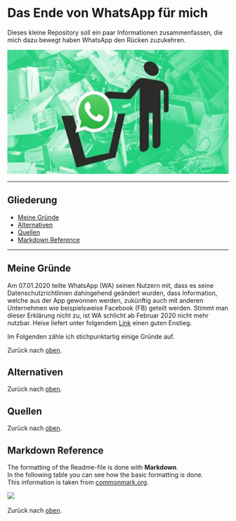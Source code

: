 # Das Ende von WhatsApp für mich


Dieses kleine Repository soll ein paar Informationen zusammenfassen, die mich dazu bewegt haben WhatsApp den Rücken zuzukehren.

<p align="center">
  <img src="/Images/WAWegwerfen.png">
</p>

---

## Gliederung
* [Meine Gründe](#Meine-Gründe)
* [Alternativen](#Alternativen)
* [Quellen](#Quellen)
* [Markdown Reference](#Markdown-Reference)

---

## Meine Gründe

Am 07.01.2020 teilte WhatsApp (WA) seinen Nutzern mit, dass es seine Datenschutzrichtlinien dahingehend geändert wurden, dass Information, welche aus der App gewonnen werden, zukünftig auch mit anderen Unternehmen wie beispielsweise Facebook (FB) geteilt werden. Stimmt man dieser Erklärung nicht zu, ist WA schlicht ab Februar 2020 nicht mehr nutzbar. Heise liefert unter folgendem [Link](https://www.heise.de/news/WhatsApp-aendert-Nutzungsbedingungen-Daten-werden-mit-Facebook-geteilt-5005893.html) einen guten Enstieg.

Im Folgenden zähle ich stichpunktartig einige Gründe auf. 

Zurück nach [oben](#Das-Ende-von-WA-für-mich).

## Alternativen

Zurück nach [oben](#Das-Ende-von-WA-für-mich).

## Quellen

Zurück nach [oben](#Das-Ende-von-WA-für-mich).

## Markdown Reference
The formatting of the Readme-file is done with **Markdown**.<br />
In the following table you can see how the basic formatting is done.<br />
This information is taken from [commonmark.org](https://commonmark.org/help/).<br />

  <img src="/Images/MarkdownReference.PNG">

Zurück nach [oben](#Das-Ende-von-WA-für-mich).
